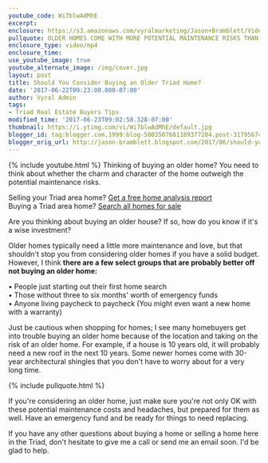 ```yaml
---
youtube_code: Wi7blwAdMhE
excerpt:
enclosure: https://s3.amazonaws.com/vyralmarketing/Jason+Bramblett/Videos/2017/Should+You+Consider+Buying+an+Older+Triad+Home%253F+-+Triad+Real+Estate+Agent.mp4
pullquote: OLDER HOMES COME WITH MORE POTENTIAL MAINTENANCE RISKS THAN NEWER HOMES.
enclosure_type: video/mp4
enclosure_time:
use_youtube_image: true
youtube_alternate_image: /img/cover.jpg
layout: post
title: Should You Consider Buying an Older Triad Home?
date: '2017-06-22T09:23:00.000-07:00'
author: Vyral Admin
tags:
- Triad Real Estate Buyers Tips
modified_time: '2017-06-23T09:02:58.328-07:00'
thumbnail: https://i.ytimg.com/vi/Wi7blwAdMhE/default.jpg
blogger_id: tag:blogger.com,1999:blog-5003507681189377204.post-31795674528709588
blogger_orig_url: http://jason-bramblett.blogspot.com/2017/06/should-you-consider-buying-older-triad.html
---
```

{% include youtube.html %}
Thinking of buying an older home? You need to think about whether the charm and character of the home outweigh the potential maintenance risks.

<div class="post-cta">
Selling your Triad area home? <a href="http://guaranteesaleinfo.com/" target="_blank">Get a free home analysis report</a><br>
Buying a Triad area home? <a href="http://www.findhomesingreensboro.com/" target="_blank">Search all homes for sale</a>
</div>

Are you thinking about buying an older house? If so, how do you know if it's a wise investment?

Older homes typically need a little more maintenance and love, but that shouldn't stop you from considering older homes if you have a solid budget. However, I think **there are a few select groups that are probably better off not buying an older home:**

  • People just starting out their first home search<br>
  • Those without three to six months' worth of emergency funds<br>
  • Anyone living paycheck to paycheck (You might even want a new home with a warranty)<br>

Just be cautious when shopping for homes; I see many homebuyers get into trouble buying an older home because of the location and taking on the risk of an older home. For example, if a house is 10 years old, it will probably need a new roof in the next 10 years. Some newer homes come with 30-year architectural shingles that you don't have to worry about for a very long time.

{% include pullquote.html %}

If you're considering an older home, just make sure you're not only OK with these potential maintenance costs and headaches, but prepared for them as well. Have an emergency fund and be ready for things to need replacing.

If you have any other questions about buying a home or selling a home here in the Triad, don't hesitate to give me a call or send me an email soon. I'd be glad to help.
